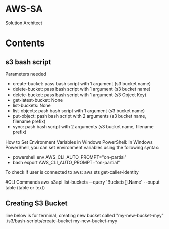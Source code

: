# AWS-SA
Solution Architect
# Contents
## s3 bash script
Parameters needed
- create-bucket: pass bash script with 1 argument (s3 bucket name)
- delete-bucket: pass bash script with 1 argument (s3 bucket name)
- delete-bucket: pass bash script with 1 argument (s3 Object Key)
- get-latest-bucket: None
- list-buckets: None
- list-objects: pash bash script with 1 argument (s3 bucket name)
- put-object: pash bash script with 2 arguments (s3 bucket name, filename prefix)
- sync: pash bash script with 2 arguments (s3 bucket name, filename prefix)

How to Set Environment Variables in Windows PowerShell:
In Windows PowerShell, you can set environment variables using the following syntax:

- powershell
    env AWS_CLI_AUTO_PROMPT="on-partial"
- bash
    export AWS_CLI_AUTO_PROMPT="on-partial"

To check if user is connected to aws:
aws sts get-caller-identity

#CLI Commands
aws s3api list-buckets --query 'Buckets[].Name' --ouput table (table or text)

## Creating S3 Bucket
line below is for terminal, creating new bucket called "my-new-bucket-myy"
./s3/bash-scripts/create-bucket my-new-bucket-myy

